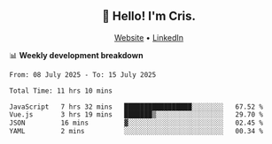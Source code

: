 
<h2 align="center">👋 Hello! I'm Cris.</h2>
<p align="center">
  <a href="https://www.criscunas.dev">Website</a> •
  <a href="https://www.linkedin.com/in/cristophercunas/">LinkedIn</a> 
</p>


📊 **Weekly development breakdown**
<!--START_SECTION:waka-->

```txt
From: 08 July 2025 - To: 15 July 2025

Total Time: 11 hrs 10 mins

JavaScript   7 hrs 32 mins   █████████████████░░░░░░░░   67.52 %
Vue.js       3 hrs 19 mins   ███████▒░░░░░░░░░░░░░░░░░   29.70 %
JSON         16 mins         ▓░░░░░░░░░░░░░░░░░░░░░░░░   02.45 %
YAML         2 mins          ░░░░░░░░░░░░░░░░░░░░░░░░░   00.34 %
```

<!--END_SECTION:waka-->
